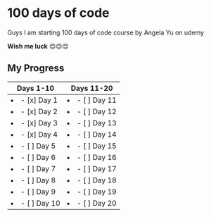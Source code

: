 # 100 days of code
Guys I am starting 100 days of code course by Angela Yu on udemy

**Wish me luck** 😊😊😊

## My Progress

| Days 1-10 | Days 11-20 |
|--- | ---|
| <li>- [x] Day 1</li>| <li>- [ ] Day 11</li> | 
| <li>- [x] Day 2</li>| <li>- [ ] Day 12</li> |
| <li>- [x] Day 3</li>| <li>- [ ] Day 13</li> |
| <li>- [x] Day 4</li>| <li>- [ ] Day 14</li> |
| <li>- [ ] Day 5</li>| <li>- [ ] Day 15</li> |
| <li>- [ ] Day 6</li>| <li>- [ ] Day 16</li> |
| <li>- [ ] Day 7</li>| <li>- [ ] Day 17</li> |
| <li>- [ ] Day 8</li>| <li>- [ ] Day 18</li> |
| <li>- [ ] Day 9</li>| <li>- [ ] Day 19</li> |
| <li>- [ ] Day 10</li>| <li>- [ ] Day 20</li> |
